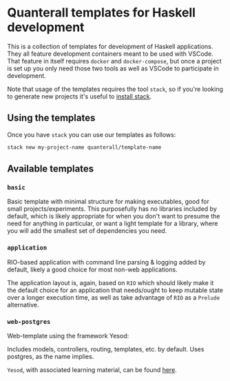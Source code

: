 # Quanterall templates for Haskell development

This is a collection of templates for development of Haskell applications. They
all feature development containers meant to be used with VSCode. That feature in
itself requires `docker` and `docker-compose`, but once a project is set up you
only need those two tools as well as VSCode to participate in development.

Note that usage of the templates requires the tool `stack`, so if you're looking
to generate new projects it's useful to
[install stack](https://docs.haskellstack.org/en/stable/install_and_upgrade/).

## Using the templates

Once you have `stack` you can use our templates as follows:

```bash
stack new my-project-name quanterall/template-name
```

## Available templates

### `basic`

Basic template with minimal structure for making executables, good for small
projects/experiments. This purposefully has no libraries included by default,
which is likely appropriate for when you don't want to presume the need for
anything in particular, or want a light template for a library, where you will
add the smallest set of dependencies you need.

### `application`

RIO-based application with command line parsing & logging added by default,
likely a good choice for most non-web applications.

The application layout is, again, based on `RIO` which should likely make it the
default choice for an application that needs/ought to keep mutable state over a
longer execution time, as well as take advantage of `RIO` as a `Prelude`
alternative.

### `web-postgres`

Web-template using the framework Yesod:

Includes models, controllers, routing, templates, etc. by default. Uses postgres,
as the name implies.

`Yesod`, with associated learning material, can be found
[here](https://www.yesodweb.com/).
